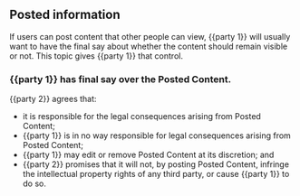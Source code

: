 ## Posted information

If users can post content that other people can view, {{party 1}} will usually want to have the final say about whether the content should remain visible or not.  This topic gives {{party 1}} that control.

### {{party 1}} has final say over the Posted Content.

{{party 2}} agrees that:

- it is responsible for the legal consequences arising from Posted Content;
- {{party 1}} is in no way responsible for legal consequences arising from Posted Content;
- {{party 1}} may edit or remove Posted Content at its discretion; and
- {{party 2}} promises that it will not, by posting Posted Content, infringe the intellectual property rights of any third party, or cause {{party 1}} to do so.
